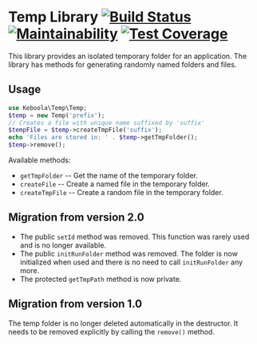 # Temp Library [![Build Status](https://travis-ci.org/keboola/php-temp.svg?branch=master)](https://travis-ci.org/keboola/php-temp) [![Maintainability](https://api.codeclimate.com/v1/badges/1f0a96227c7e6483467d/maintainability)](https://codeclimate.com/github/keboola/php-temp/maintainability) [![Test Coverage](https://api.codeclimate.com/v1/badges/1f0a96227c7e6483467d/test_coverage)](https://codeclimate.com/github/keboola/php-temp/test_coverage)

This library provides an isolated temporary folder for an application. The library has methods
for generating randomly named folders and files.  

## Usage

```php
use Keboola\Temp\Temp;
$temp = new Temp('prefix');
// Creates a file with unique name suffixed by 'suffix'
$tempFile = $temp->createTmpFile('suffix');
echo 'Files are stored in: ' . $temp->getTmpFolder();
$temp->remove();
```

Available methods:

- `getTmpFolder` -- Get the name of the temporary folder.
- `createFile` -- Create a named file in the temporary folder.
- `createTmpFile` -- Create a random file in the temporary folder.

## Migration from version 2.0
- The public `setId` method was removed. This function was rarely used and is no longer available.
- The public `initRunFolder` method was removed. The folder is now initialized when used and there is 
no need to call `initRunFolder` any more.
- The protected `getTmpPath` method is now private. 

## Migration from version 1.0
The temp folder is no longer deleted automatically in the destructor. It needs to 
be removed explicitly by calling the `remove()` method.
